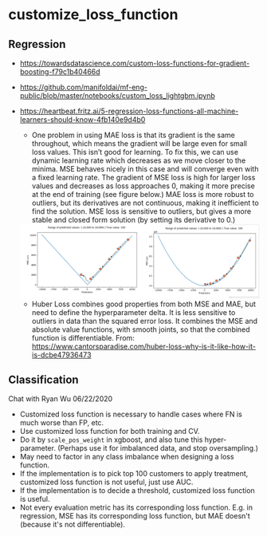 # customize_loss_function

## Regression

- https://towardsdatascience.com/custom-loss-functions-for-gradient-boosting-f79c1b40466d
- https://github.com/manifoldai/mf-eng-public/blob/master/notebooks/custom_loss_lightgbm.ipynb

- https://heartbeat.fritz.ai/5-regression-loss-functions-all-machine-learners-should-know-4fb140e9d4b0

    - One problem in using MAE loss is that its gradient is the same throughout, which means the gradient will be large even for small loss values. This isn’t good for learning. To fix this, we can use dynamic learning rate which decreases as we move closer to the minima. MSE behaves nicely in this case and will converge even with a fixed learning rate. The gradient of MSE loss is high for larger loss values and decreases as loss approaches 0, making it more precise at the end of training (see figure below.) MAE loss is more robust to outliers, but its derivatives are not continuous, making it inefficient to find the solution. MSE loss is sensitive to outliers, but gives a more stable and closed form solution (by setting its derivative to 0.)

    <img src="image/mae_mse.png" width="700"/>
    
    - Huber Loss combines good properties from both MSE and MAE, but need to define the hyperparameter delta. It is less sensitive to outliers in data than the squared error loss. It combines the MSE and absolute value functions, with smooth joints, so that the combined function is differentiable. From: https://www.cantorsparadise.com/huber-loss-why-is-it-like-how-it-is-dcbe47936473
    

## Classification

Chat with Ryan Wu 06/22/2020

- Customized loss function is necessary to handle cases where FN is much worse than FP, etc.
- Use customized loss function for both training and CV.
- Do it by `scale_pos_weight` in xgboost, and also tune this hyper-parameter. (Perhaps use it for imbalanced data, and stop oversampling.)
- May need to factor in any class imbalance when designing a loss function.
- If the implementation is to pick top 100 customers to apply treatment, customized loss function is not useful, just use AUC.
- If the implementation is to decide a threshold, customized loss function is useful.
- Not every evaluation metric has its corresponding loss function. E.g. in regression, MSE has its corresponding loss function, but MAE doesn't (because it's not differentiable).
